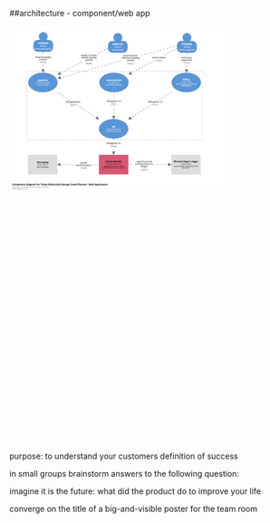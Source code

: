 <!-- .slide: data-background="resources/footer.svg" data-background-size="contain" data-background-position="bottom"  -->

##architecture - component/web app

<a href="resources/chartering/component-web-app.png">
  <img class="plain" height="75%" width="75%" src="resources/agile-architecture/component-web-app.png" />
</a>  


<br/>
<br/>
<br/>
<br/>
<br/>
<br/>
<br/>
<br/>
<br/>
<br/>
<br/>
<br/>
<br/>
<br/>
<br/>
<br/>
<br/>
<br/>
<br/>
<br/>
<br/>
<br/>
<br/>
<br/>
<br/>
<br/>
<br/>
<aside class="notes">
  <p>
    purpose: to understand your customers definition of success
  </p>
  <p>
    in small groups brainstorm answers to the following question:
  </p>
  <p>
    imagine it is the future: what did the product do to improve your life
  </p>
  <p>
    converge on the title of a big-and-visible poster for the team room
  </p>
</aside>
